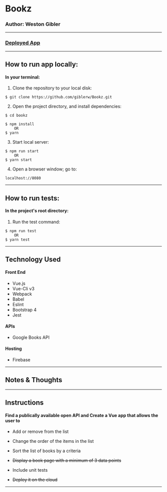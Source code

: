 # Bookz
### Author: Weston Gibler
---
### [Deployed App](https://bookz-by-weston.firebaseapp.com/ "Bookz App")
---
## How to run app locally:

#### In your terminal:

1. Clone the repository to your local disk:
 ```
$ git clone https://github.com/giblerw/Bookz.git
```

2. Open the project directory, and install dependencies:
```
$ cd bookz
```
```
$ npm install 
    OR 
$ yarn
```

3. Start local server:
```
$ npm run start 
    OR 
$ yarn start

```

4. Open a browser window; go to:
```
localhost://8080
```
---

## How to run tests:

#### In the project's root directory:

1. Run the test command:
```
$ npm run test
    OR
$ yarn test
```
---

## Technology Used

#### Front End
* Vue.js
* Vue-Cli v3
* Webpack 
* Babel
* Eslint
* Bootstrap 4
* Jest
#### APIs
* Google Books API
#### Hosting
* Firebase
---

## Notes & Thoughts

---

## Instructions

#### Find a publically available open API and Create a Vue app that allows the user to

-  Add or remove from the list

-  Change the order of the items in the list

-  Sort the list of books by a criteria

-  ~~Display a book page with a minimum of 3 data points~~

-  Include unit tests

-  ~~Deploy it on the cloud~~
---